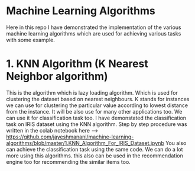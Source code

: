# Machine Learning Algorithms
Here in this repo I have demonstrated the implementation of the various machine learning algorithms which are used for achieving various tasks with some example.

# 1. KNN Algorithm (K Nearest Neighbor algorithm) 
This is the algorithm which is lazy loading algorithm. Which is used for clustering the dataset based on nearest neighbours. K stands for instances we can use for clustering the particular value according to lowest distance from the instance. It will be also use for many other applications too. We can use it for classification task too. 
I have demonstated the classification task on IRIS dataset using the KNN algorithm. Step by step procedure was written in the colab notebook here --> https://github.com/jayeshmanani/machine-learning-algorithms/blob/master/1.KNN_Algorithm_For_IRIS_Dataset.ipynb
You also can achieve the classification task using the same code. We can do a lot more using this algorithms. this also can be used in the recommendation engine too for recommending the similar items too.
